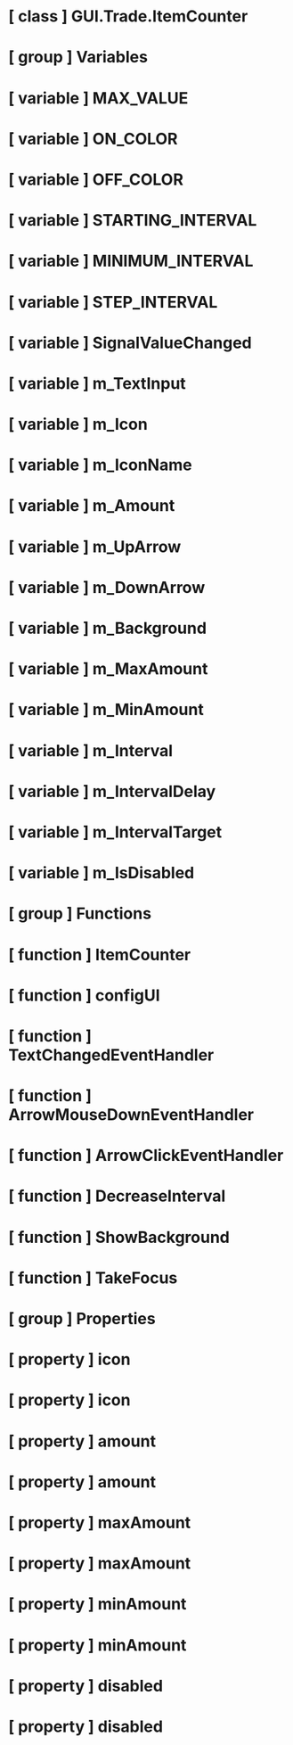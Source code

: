 # [ class ] GUI.Trade.ItemCounter

# [ group ] Variables

# [ variable ] MAX_VALUE

# [ variable ] ON_COLOR

# [ variable ] OFF_COLOR

# [ variable ] STARTING_INTERVAL

# [ variable ] MINIMUM_INTERVAL

# [ variable ] STEP_INTERVAL

# [ variable ] SignalValueChanged

# [ variable ] m_TextInput

# [ variable ] m_Icon

# [ variable ] m_IconName

# [ variable ] m_Amount

# [ variable ] m_UpArrow

# [ variable ] m_DownArrow

# [ variable ] m_Background

# [ variable ] m_MaxAmount

# [ variable ] m_MinAmount

# [ variable ] m_Interval

# [ variable ] m_IntervalDelay

# [ variable ] m_IntervalTarget

# [ variable ] m_IsDisabled

# [ group ] Functions

# [ function ] ItemCounter

# [ function ] configUI

# [ function ] TextChangedEventHandler

# [ function ] ArrowMouseDownEventHandler

# [ function ] ArrowClickEventHandler

# [ function ] DecreaseInterval

# [ function ] ShowBackground

# [ function ] TakeFocus

# [ group ] Properties

# [ property ] icon

# [ property ] icon

# [ property ] amount

# [ property ] amount

# [ property ] maxAmount

# [ property ] maxAmount

# [ property ] minAmount

# [ property ] minAmount

# [ property ] disabled

# [ property ] disabled

